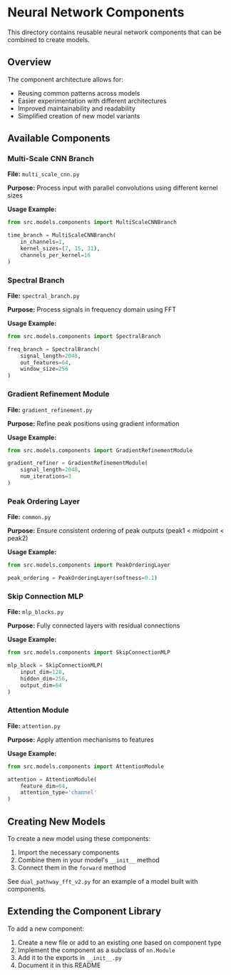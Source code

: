 # Neural Network Components

This directory contains reusable neural network components that can be combined to create models.

## Overview

The component architecture allows for:
- Reusing common patterns across models
- Easier experimentation with different architectures
- Improved maintainability and readability
- Simplified creation of new model variants

## Available Components

### Multi-Scale CNN Branch

**File:** `multi_scale_cnn.py`

**Purpose:** Process input with parallel convolutions using different kernel sizes

**Usage Example:**
```python
from src.models.components import MultiScaleCNNBranch

time_branch = MultiScaleCNNBranch(
    in_channels=1, 
    kernel_sizes=(7, 15, 31), 
    channels_per_kernel=16
)
```

### Spectral Branch

**File:** `spectral_branch.py`

**Purpose:** Process signals in frequency domain using FFT

**Usage Example:**
```python
from src.models.components import SpectralBranch

freq_branch = SpectralBranch(
    signal_length=2048,
    out_features=64,
    window_size=256
)
```

### Gradient Refinement Module

**File:** `gradient_refinement.py`

**Purpose:** Refine peak positions using gradient information

**Usage Example:**
```python
from src.models.components import GradientRefinementModule

gradient_refiner = GradientRefinementModule(
    signal_length=2048,
    num_iterations=3
)
```

### Peak Ordering Layer

**File:** `common.py`

**Purpose:** Ensure consistent ordering of peak outputs (peak1 < midpoint < peak2)

**Usage Example:**
```python
from src.models.components import PeakOrderingLayer

peak_ordering = PeakOrderingLayer(softness=0.1)
```

### Skip Connection MLP

**File:** `mlp_blocks.py`

**Purpose:** Fully connected layers with residual connections

**Usage Example:**
```python
from src.models.components import SkipConnectionMLP

mlp_block = SkipConnectionMLP(
    input_dim=128, 
    hidden_dim=256, 
    output_dim=64
)
```

### Attention Module

**File:** `attention.py`

**Purpose:** Apply attention mechanisms to features

**Usage Example:**
```python
from src.models.components import AttentionModule

attention = AttentionModule(
    feature_dim=64,
    attention_type='channel'
)
```

## Creating New Models

To create a new model using these components:

1. Import the necessary components
2. Combine them in your model's `__init__` method
3. Connect them in the `forward` method

See `dual_pathway_fft_v2.py` for an example of a model built with components.

## Extending the Component Library

To add a new component:

1. Create a new file or add to an existing one based on component type
2. Implement the component as a subclass of `nn.Module`
3. Add it to the exports in `__init__.py`
4. Document it in this README 